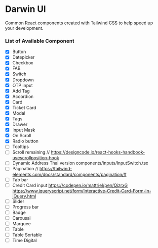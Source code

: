 # Darwin UI

Common React components created with Tailwind CSS
to help speed up your development.

### List of Available Component

- [x] Button
- [x] Datepicker
- [x] Checkbox
- [x] FAB
- [x] Switch
- [x] Dropdown
- [x] OTP input
- [x] Add Tag
- [x] Accordion
- [x] Card
- [x] Ticket Card
- [x] Modal
- [x] Tags
- [x] Drawer
- [x] Input Mask
- [x] On Scroll
- [x] Radio button
- [ ] Tooltips
- [ ] Scroll remaining //
      https://designcode.io/react-hooks-handbook-usescrollposition-hook
- [ ] Dynamic Address Thai version
      components/inputs/InputSwitch.tsx
- [ ] Pagination //
      https://tailwind-elements.com/docs/standard/components/pagination/#
- [ ] Tab bar
- [ ] Credit Card input
      https://codepen.io/mattriel/pen/QjzrxG
      https://www.jqueryscript.net/form/Interactive-Credit-Card-Form-In-jQuery.html
- [ ] Slider
- [ ] Progress bar
- [ ] Badge
- [ ] Carousal
- [ ] Marquee
- [ ] Table
- [ ] Table Sortable
- [ ] Time Digital
